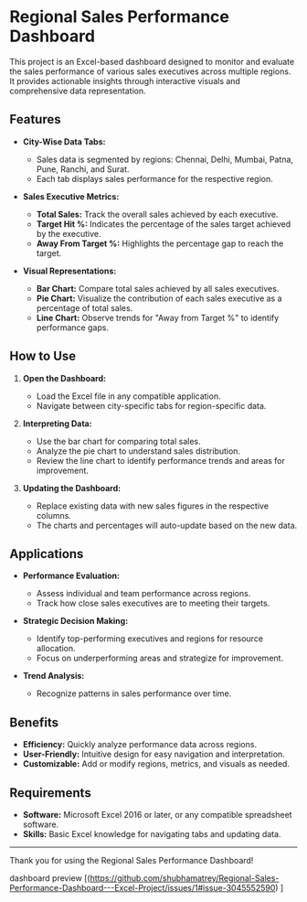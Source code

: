 # Regional Sales Performance Dashboard

This project is an Excel-based dashboard designed to monitor and evaluate the sales performance of various sales executives across multiple regions. It provides actionable insights through interactive visuals and comprehensive data representation.

## Features

- **City-Wise Data Tabs:**
  - Sales data is segmented by regions: Chennai, Delhi, Mumbai, Patna, Pune, Ranchi, and Surat.
  - Each tab displays sales performance for the respective region.

- **Sales Executive Metrics:**
  - **Total Sales:** Track the overall sales achieved by each executive.
  - **Target Hit %:** Indicates the percentage of the sales target achieved by the executive.
  - **Away From Target %:** Highlights the percentage gap to reach the target.

- **Visual Representations:**
  - **Bar Chart:** Compare total sales achieved by all sales executives.
  - **Pie Chart:** Visualize the contribution of each sales executive as a percentage of total sales.
  - **Line Chart:** Observe trends for "Away from Target %" to identify performance gaps.

## How to Use

1. **Open the Dashboard:**
   - Load the Excel file in any compatible application.
   - Navigate between city-specific tabs for region-specific data.

2. **Interpreting Data:**
   - Use the bar chart for comparing total sales.
   - Analyze the pie chart to understand sales distribution.
   - Review the line chart to identify performance trends and areas for improvement.

3. **Updating the Dashboard:**
   - Replace existing data with new sales figures in the respective columns.
   - The charts and percentages will auto-update based on the new data.

## Applications

- **Performance Evaluation:**
  - Assess individual and team performance across regions.
  - Track how close sales executives are to meeting their targets.

- **Strategic Decision Making:**
  - Identify top-performing executives and regions for resource allocation.
  - Focus on underperforming areas and strategize for improvement.

- **Trend Analysis:**
  - Recognize patterns in sales performance over time.

## Benefits

- **Efficiency:** Quickly analyze performance data across regions.
- **User-Friendly:** Intuitive design for easy navigation and interpretation.
- **Customizable:** Add or modify regions, metrics, and visuals as needed.

## Requirements

- **Software:** Microsoft Excel 2016 or later, or any compatible spreadsheet software.
- **Skills:** Basic Excel knowledge for navigating tabs and updating data.

---

Thank you for using the Regional Sales Performance Dashboard!

dashboard preview [(https://github.com/shubhamatrey/Regional-Sales-Performance-Dashboard---Excel-Project/issues/1#issue-3045552590) ]

